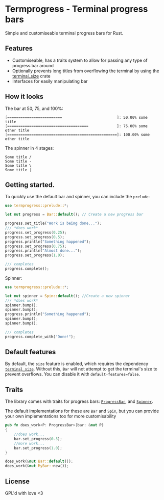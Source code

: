 # Termprogress - Terminal progress bars
Simple and customiseable terminal progress bars for Rust.

## Features

 - Customiseable, has a traits system to allow for passing any type of progress bar around
 - Optionally prevents long titles from overflowing the terminal by using the [terminal_size][terminal-size] crate
 - Interfaces for easily manipulating bar
 
[terminal-size]: https://crates.io/crates/terminal_size

## How it looks

The bar at 50, 75, and 100%:

``` shell
[=========================                         ]: 50.00% some title
[=====================================             ]: 75.00% some other title
[==================================================]: 100.00% some other title
```

The spinner in 4 stages:

``` shell
Some title /
Some title -
Some title \
Some title |
```

## Getting started.
To quickly use the default bar and spinner, you can include the `prelude`:

``` rust
use termprogress::prelude::*;

let mut progress = Bar::default(); // Create a new progress bar

progress.set_title("Work is being done...");
/// *does work*
progress.set_progress(0.25);
progress.set_progress(0.5);
progress.println("Something happened");
progress.set_progress(0.75);
progress.println("Almost done...");
progress.set_progress(1.0);

/// completes
progress.complete();
```

Spinner:

``` rust
use termprogress::prelude::*;

let mut spinner = Spin::default(); //Create a new spinner
/// *does work*
spinner.bump();
spinner.bump();
progress.println("Something happened");
spinner.bump();
spinner.bump();

/// completes
progress.complete_with("Done!");
```

## Default features

By default, the `size` feature is enabled, which requires the dependency [`terminal_size`][terminal-size].
Without this, `Bar` will not attempt to get the terminal's size to prevent overflows. You can disable it with `default-features=false`.

## Traits
The library comes with traits for progress bars: [`ProgressBar`][progress-bar], and [`Spinner`][spinner].

The default implementations for these are `Bar` and `Spin`, but you can provide your own implementations too for more customisability

[progress-bar]: ./src/inter.rs
[spinner]: ./src/inter.rs

``` rust
pub fn does_work<P: ProgressBar>(bar: &mut P) 
{
	//does work...
	bar.set_progress(0.5);
	//more work...
	bar.set_progress(1.0);
}

does_work(&mut Bar::default());
does_work(&mut MyBar::new());
```

## License
GPL'd with love <3

